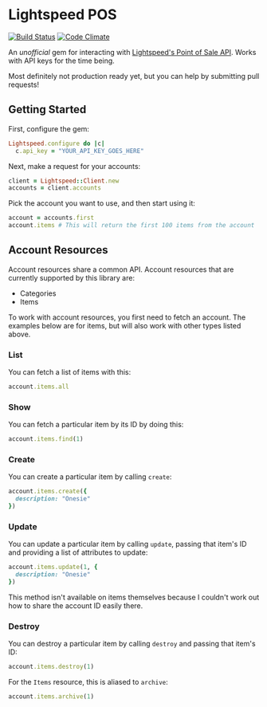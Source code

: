 # Lightspeed POS

[![Build Status](https://travis-ci.org/radar/lightspeed-pos.svg?branch=master)](https://travis-ci.org/radar/lightspeed-pos)
[![Code Climate](https://codeclimate.com/github/radar/lightspeed-pos/badges/gpa.svg)](https://codeclimate.com/github/radar/lightspeed-pos)


An _unofficial_ gem for interacting with [Lightspeed's Point of Sale API](http://www.lightspeedpos.com/retail/help/developers/api/basics/). Works with API keys for the time being.

Most definitely not production ready yet, but you can help by submitting pull requests!

## Getting Started

First, configure the gem:

```ruby
Lightspeed.configure do |c|
  c.api_key = "YOUR_API_KEY_GOES_HERE"
```

Next, make a request for your accounts:

```ruby
client = Lightspeed::Client.new
accounts = client.accounts
```

Pick the account you want to use, and then start using it:

```ruby
account = accounts.first
account.items # This will return the first 100 items from the account
```

## Account Resources

Account resources share a common API. Account resources that are currently supported by this library are:

* Categories
* Items

To work with account resources, you first need to fetch an account. The examples below are for items, but will also work with other types listed above.

### List

You can fetch a list of items with this:

```ruby
account.items.all
```

### Show

You can fetch a particular item by its ID by doing this:

```ruby
account.items.find(1)
```

### Create

You can create a particular item by calling `create`:

```ruby
account.items.create({
  description: "Onesie"
})
```

### Update

You can update a particular item by calling `update`, passing that item's ID and providing a list of attributes to update:

```ruby
account.items.update(1, {
  description: "Onesie"
})
```

This method isn't available on items themselves because I couldn't work out how to share the account ID easily there.

### Destroy

You can destroy a particular item by calling `destroy` and passing that item's ID:

```ruby
account.items.destroy(1)
```

For the `Items` resource, this is aliased to `archive`:

```ruby
account.items.archive(1)
```


